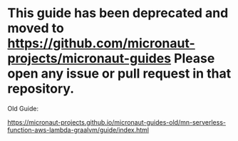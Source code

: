 # This guide has been deprecated and moved to https://github.com/micronaut-projects/micronaut-guides Please open any issue or pull request in that repository.

Old Guide: 

https://micronaut-projects.github.io/micronaut-guides-old/mn-serverless-function-aws-lambda-graalvm/guide/index.html

